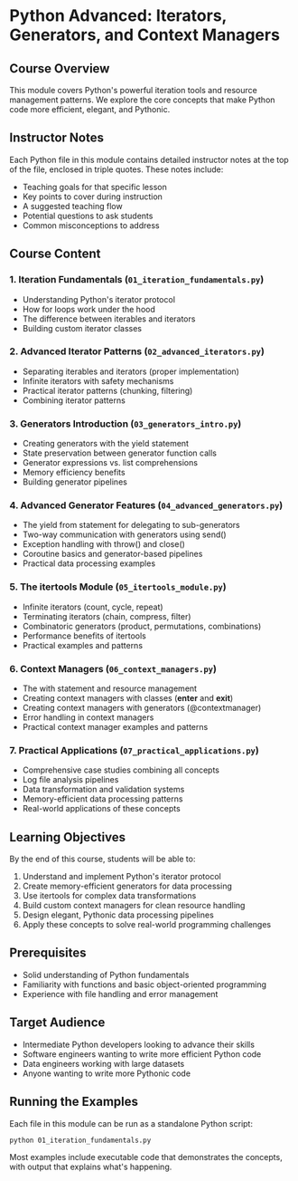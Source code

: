# Python Advanced: Iterators, Generators, and Context Managers

## Course Overview

This module covers Python's powerful iteration tools and resource management patterns. We explore the core concepts that make Python code more efficient, elegant, and Pythonic.

## Instructor Notes

Each Python file in this module contains detailed instructor notes at the top of the file, enclosed in triple quotes. These notes include:

- Teaching goals for that specific lesson
- Key points to cover during instruction
- A suggested teaching flow
- Potential questions to ask students
- Common misconceptions to address

## Course Content

### 1. Iteration Fundamentals (`01_iteration_fundamentals.py`)
- Understanding Python's iterator protocol
- How for loops work under the hood
- The difference between iterables and iterators
- Building custom iterator classes

### 2. Advanced Iterator Patterns (`02_advanced_iterators.py`)
- Separating iterables and iterators (proper implementation)
- Infinite iterators with safety mechanisms
- Practical iterator patterns (chunking, filtering)
- Combining iterator patterns

### 3. Generators Introduction (`03_generators_intro.py`)
- Creating generators with the yield statement
- State preservation between generator function calls
- Generator expressions vs. list comprehensions
- Memory efficiency benefits
- Building generator pipelines

### 4. Advanced Generator Features (`04_advanced_generators.py`)
- The yield from statement for delegating to sub-generators
- Two-way communication with generators using send()
- Exception handling with throw() and close()
- Coroutine basics and generator-based pipelines
- Practical data processing examples

### 5. The itertools Module (`05_itertools_module.py`)
- Infinite iterators (count, cycle, repeat)
- Terminating iterators (chain, compress, filter)
- Combinatoric generators (product, permutations, combinations)
- Performance benefits of itertools
- Practical examples and patterns

### 6. Context Managers (`06_context_managers.py`)
- The with statement and resource management
- Creating context managers with classes (__enter__ and __exit__)
- Creating context managers with generators (@contextmanager)
- Error handling in context managers
- Practical context manager examples and patterns

### 7. Practical Applications (`07_practical_applications.py`)
- Comprehensive case studies combining all concepts
- Log file analysis pipelines
- Data transformation and validation systems
- Memory-efficient data processing patterns
- Real-world applications of these concepts

## Learning Objectives

By the end of this course, students will be able to:

1. Understand and implement Python's iterator protocol
2. Create memory-efficient generators for data processing
3. Use itertools for complex data transformations
4. Build custom context managers for clean resource handling
5. Design elegant, Pythonic data processing pipelines
6. Apply these concepts to solve real-world programming challenges

## Prerequisites

- Solid understanding of Python fundamentals
- Familiarity with functions and basic object-oriented programming
- Experience with file handling and error management

## Target Audience

- Intermediate Python developers looking to advance their skills
- Software engineers wanting to write more efficient Python code
- Data engineers working with large datasets
- Anyone wanting to write more Pythonic code

## Running the Examples

Each file in this module can be run as a standalone Python script:

```bash
python 01_iteration_fundamentals.py
```

Most examples include executable code that demonstrates the concepts, with output that explains what's happening. 